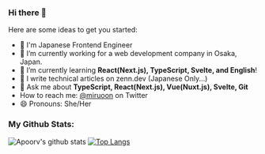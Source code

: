 ### Hi there 👋

Here are some ideas to get you started:

- 🔭 I'm Japanese Frontend Engineer
- 🏦 I’m currently working for a web development company in Osaka, Japan.
- 🌱 I’m currently learning **React(Next.js), TypeScript, Svelte, and English**!
- 📝 I write technical articles on zenn.dev (Japanese Only...)
- 💬 Ask me about **TypeScript, React(Next.js), Vue(Nuxt.js), Svelte, Git**
- How to reach me: [@miruoon](https://twitter.com/miruoon) on Twitter
- 😄 Pronouns: She/Her

### My Github Stats:
![Apoorv's github stats](https://github-readme-stats.vercel.app/api?username=miily8310s&show_icons=true&theme=dracula)
[![Top Langs](https://github-readme-stats.vercel.app/api/top-langs/?username=miily8310s&layout=compact&theme=dracula)](https://github.com/anuraghazra/github-readme-stats)
